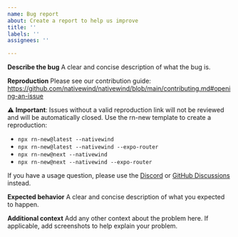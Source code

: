 ```yaml
---
name: Bug report
about: Create a report to help us improve
title: ''
labels: ''
assignees: ''

---
```


**Describe the bug**
A clear and concise description of what the bug is.

**Reproduction**
Please see our contribution guide: https://github.com/nativewind/nativewind/blob/main/contributing.md#opening-an-issue

⚠️ **Important**: Issues without a valid reproduction link will not be reviewed and will be automatically closed. Use the rn-new template to create a reproduction:
- `npx rn-new@latest --nativewind`
- `npx rn-new@latest --nativewind --expo-router`
- `npx rn-new@next --nativewind`
- `npx rn-new@next --nativewind --expo-router`

If you have a usage question, please use the [Discord](https://discord.gg/ypNakAFQ65) or [GitHub Discussions](https://github.com/nativewind/nativewind/discussions) instead.

**Expected behavior**
A clear and concise description of what you expected to happen.

**Additional context**
Add any other context about the problem here. If applicable, add screenshots to help explain your problem.
